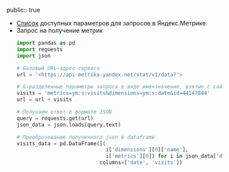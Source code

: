 public:: true

- [Список](https://yandex.ru/dev/metrika/doc/api2/api_v1/attrandmetr/dim_all.html) доступных параметров для запросов в Яндекс.Метрике.
- Запрос на получение метрик
  ```python
  import pandas as pd
  import requests
  import json
  
  # Базовый URL-адрес сервиса
  url = '<https://api-metrika.yandex.net/stat/v1/data?'>
  
  # &-разделенные параметры запроса в виде имя=значение, взятые с сайта метрики
  visits = 'metrics=ym:s:visits&dimensions=ym:s:date&id=44147844'
  url = url + visits
  
  # Получаем ответ в формате JSON
  query = requests.get(url)
  json_data = json.loads(query.text)
  
  # Преобразование полученного json в dataframe
  visits_data = pd.DataFrame([(
                               i['dimensions'][0]['name'],
                               i['metrics'][0]) for i in json_data['data']], 
                             columns=['date', 'visits'])
  ```